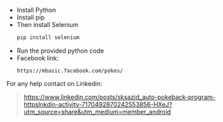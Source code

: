 - Install Python
- Install pip
- Then install Selenium
  ```bash
  pip install selenium
  ```
- Run the provided python code
- Facebook link:
  ```
  https://mbasic.facebook.com/pokes/
  ```


For any help contact on Linkedin:
> https://www.linkedin.com/posts/sksazid_auto-pokeback-program-httpslnkdin-activity-7170492870242553856-HXeJ?utm_source=share&utm_medium=member_android
